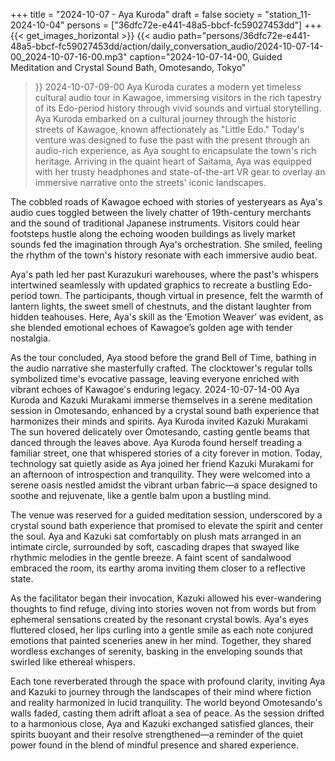 +++
title = "2024-10-07 - Aya Kuroda"
draft = false
society = "station_11-2024-10-04"
persons = ["36dfc72e-e441-48a5-bbcf-fc59027453dd"]
+++
{{< get_images_horizontal >}}
{{< audio
    path="persons/36dfc72e-e441-48a5-bbcf-fc59027453dd/action/daily_conversation_audio/2024-10-07-14-00_2024-10-07-16-00.mp3" 
    caption="2024-10-07-14-00, Guided Meditation and Crystal Sound Bath, Omotesando, Tokyo"
>}}
2024-10-07-09-00
Aya Kuroda curates a modern yet timeless cultural audio tour in Kawagoe, immersing visitors in the rich tapestry of its Edo-period history through vivid sounds and virtual storytelling.
Aya Kuroda embarked on a cultural journey through the historic streets of Kawagoe, known affectionately as "Little Edo." Today's venture was designed to fuse the past with the present through an audio-rich experience, as Aya sought to encapsulate the town's rich heritage. Arriving in the quaint heart of Saitama, Aya was equipped with her trusty headphones and state-of-the-art VR gear to overlay an immersive narrative onto the streets' iconic landscapes.

The cobbled roads of Kawagoe echoed with stories of yesteryears as Aya's audio cues toggled between the lively chatter of 19th-century merchants and the sound of traditional Japanese instruments. Visitors could hear footsteps hustle along the echoing wooden buildings as lively market sounds fed the imagination through Aya's orchestration. She smiled, feeling the rhythm of the town's history resonate with each immersive audio beat.

Aya's path led her past Kurazukuri warehouses, where the past's whispers intertwined seamlessly with updated graphics to recreate a bustling Edo-period town. The participants, though virtual in presence, felt the warmth of lantern lights, the sweet smell of chestnuts, and the distant laughter from hidden teahouses. Here, Aya's skill as the ‘Emotion Weaver’ was evident, as she blended emotional echoes of Kawagoe’s golden age with tender nostalgia.

As the tour concluded, Aya stood before the grand Bell of Time, bathing in the audio narrative she masterfully crafted. The clocktower's regular tolls symbolized time's evocative passage, leaving everyone enriched with vibrant echoes of Kawagoe's enduring legacy.
2024-10-07-14-00
Aya Kuroda and Kazuki Murakami immerse themselves in a serene meditation session in Omotesando, enhanced by a crystal sound bath experience that harmonizes their minds and spirits.
Aya Kuroda invited Kazuki Murakami
The sun hovered delicately over Omotesando, casting gentle beams that danced through the leaves above. Aya Kuroda found herself treading a familiar street, one that whispered stories of a city forever in motion. Today, technology sat quietly aside as Aya joined her friend Kazuki Murakami for an afternoon of introspection and tranquility. They were welcomed into a serene oasis nestled amidst the vibrant urban fabric—a space designed to soothe and rejuvenate, like a gentle balm upon a bustling mind.

The venue was reserved for a guided meditation session, underscored by a crystal sound bath experience that promised to elevate the spirit and center the soul. Aya and Kazuki sat comfortably on plush mats arranged in an intimate circle, surrounded by soft, cascading drapes that swayed like rhythmic melodies in the gentle breeze. A faint scent of sandalwood embraced the room, its earthy aroma inviting them closer to a reflective state.

As the facilitator began their invocation, Kazuki allowed his ever-wandering thoughts to find refuge, diving into stories woven not from words but from ephemeral sensations created by the resonant crystal bowls. Aya's eyes fluttered closed, her lips curling into a gentle smile as each note conjured emotions that painted sceneries anew in her mind. Together, they shared wordless exchanges of serenity, basking in the enveloping sounds that swirled like ethereal whispers.

Each tone reverberated through the space with profound clarity, inviting Aya and Kazuki to journey through the landscapes of their mind where fiction and reality harmonized in lucid tranquility. The world beyond Omotesando's walls faded, casting them adrift afloat a sea of peace. As the session drifted to a harmonious close, Aya and Kazuki exchanged satisfied glances, their spirits buoyant and their resolve strengthened—a reminder of the quiet power found in the blend of mindful presence and shared experience.
